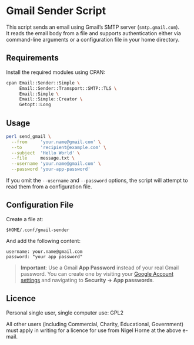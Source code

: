 # Gmail Sender Script

This script sends an email using Gmail’s SMTP server (`smtp.gmail.com`).  
It reads the email body from a file and supports authentication either via command-line arguments or a configuration file in your home directory.

## Requirements

Install the required modules using CPAN:

```sh
cpan Email::Sender::Simple \
     Email::Sender::Transport::SMTP::TLS \
     Email::Simple \
     Email::Simple::Creator \
     Getopt::Long
````

## Usage

```sh
perl send_gmail \
  --from     'your.name@gmail.com' \
  --to       'recipient@example.com' \
  --subject  'Hello World' \
  --file     message.txt \
  --username 'your.name@gmail.com' \
  --password 'your-app-password'
```

If you omit the `--username` and `--password` options, the script will attempt to read them from a configuration file.

## Configuration File

Create a file at:

```
$HOME/.conf/gmail-sender
```

And add the following content:

```
username: your.name@gmail.com
password: "your app password"
```

> **Important**: Use a Gmail **App Password** instead of your real Gmail password.
> You can create one by visiting your [Google Account settings](https://myaccount.google.com/)
> and navigating to **Security → App passwords**.

## Licence

Personal single user, single computer use: GPL2

All other users (including Commercial, Charity, Educational, Government)
  must apply in writing for a licence for use from Nigel Horne at the
  above e-mail.
